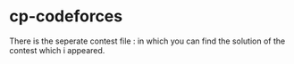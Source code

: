 # cp-codeforces
There is the seperate contest file : 
  in which you can find the solution of the contest which i appeared.
